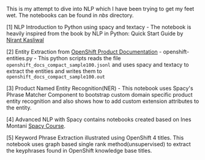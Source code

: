 This is my attempt to dive into NLP which I have been trying to get my feet wet. The notebooks can be found in *nbs* directory.

[1] NLP Introduction to Python using spacy and textacy - The notebook is heavily inspired from the book by NLP in Python: Quick Start Guide by [Nirant Kasliwal](https://nirantk.com/)

[2] Entity Extraction from [OpenShift Product Documentation](https://access.redhat.com/documentation/en-us/openshift_container_platform) - openshift-entities.py - This python scripts reads the file `openshift_docs_compact_sample100.jsonl` and uses spacy and textacy to extract the entities and writes them to `openshift_docs_compact_sample100.out`

[3] Product Named Entity Recognition(NER) - This notebook uses Spacy's Phrase Matcher Component to bootstrap custom domain specific product entity recognition and also shows how to add custom extension attributes to the entity.

[4] Advanced NLP with Spacy contains notebooks created based on Ines Montani [Spacy Course](https://course.spacy.io/).  

[5] Keyword Phrase Extraction illustrated using OpenShift 4 titles. This notebook uses graph based single rank method(unsupervised) to extract the keyphrases found in OpenShift knowledge base titles. 
